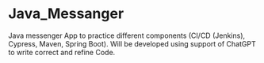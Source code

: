 # Java_Messanger
Java messenger App to practice different components (CI/CD (Jenkins), Cypress, Maven, Spring Boot). Will be developed using support of ChatGPT to write correct and refine Code.
